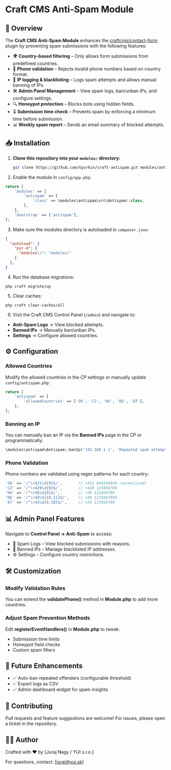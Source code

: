 # Craft CMS Anti-Spam Module

## 📌 Overview
The **Craft CMS Anti-Spam Module** enhances the [craftcms/contact-form](https://github.com/craftcms/contact-form) plugin by preventing spam submissions with the following features:

- 🌍 **Country-based filtering** – Only allows form submissions from predefined countries.
- 📵 **Phone validation** – Rejects invalid phone numbers based on country format.
- 🚫 **IP logging & blacklisting** – Logs spam attempts and allows manual banning of IPs.
- 🛠 **Admin Panel Management** – View spam logs, ban/unban IPs, and configure settings.
- 🔍 **Honeypot protection** – Blocks bots using hidden fields.
- ⏳ **Submission time check** – Prevents spam by enforcing a minimum time before submission.
- 📊 **Weekly spam report** – Sends an email summary of blocked attempts.

## 📥 Installation

1. **Clone this repository into your `modules/` directory:**
   ```bash
   git clone https://github.com/Gyurkin/craft-antispam.git modules/antispam
   ```
   
2. Enable the module in `config/app.php`:

```php
return [
    'modules' => [
        'antispam' => [
            'class' => \modules\antispam\src\Antispam::class,
        ],
    ],
    'bootstrap' => ['antispam'],
];
```

3. Make sure the modules directory is autoloaded in `composer.json`:

```json
{
  "autoload": {
    "psr-4": {
      "modules\\": "modules/"
    }
  },
}
```

4. Run the database migrations:

```shell
php craft migrate/up
```

5. Clear caches:

```shell
php craft clear-caches/all
```

6. Visit the Craft CMS Control Panel (`/admin`) and navigate to:

- **Anti-Spam Logs** → View blocked attempts.
- **Banned IPs** → Manually ban/unban IPs.
- **Settings** → Configure allowed countries.

## ⚙️ Configuration

### Allowed Countries

Modify the allowed countries in the CP settings or manually update `config/antispam.php`:

```php
return [
    'antispam' => [
        'allowedCountries' => ['SK', 'CZ', 'HU', 'DE', 'AT'],
    ],
];
```

### Banning an IP

You can manually ban an IP via the **Banned IPs** page in the CP or programmatically:

```php
\modules\antispam\Antispam::banIp('192.168.1.1', 'Repeated spam attempts');
```

### Phone Validation

Phone numbers are validated using regex patterns for each country:

```php
'SK' => '/^\+421\d{9}$/',       // +421 944345046 (normalized)
'CZ' => '/^\+420\d{9}$/',       // +420 123456789
'HU' => '/^\+36\d{9}$/',        // +36 123456789
'DE' => '/^\+49\d{10,11}$/',    // +49 1234567890
'AT' => '/^\+43\d{9,10}$/',     // +43 123456789
```

## 📊 Admin Panel Features

Navigate to **Control Panel → Anti-Spam** to access:

- 📜 Spam Logs – View blocked submissions with reasons.
- 🚫 Banned IPs – Manage blacklisted IP addresses.
- ⚙️ Settings – Configure country restrictions.

## 🛠 Customization

### Modify Validation Rules

You can extend the **validatePhone()** method in **Module.php** to add more countries.

### Adjust Spam Prevention Methods

Edit **registerEventHandlers()** in **Module.php** to tweak:

- Submission time limits
- Honeypot field checks
- Custom spam filters

## 🚀 Future Enhancements

- ✅ Auto-ban repeated offenders (configurable threshold)
- ✅ Export logs as CSV
- ✅ Admin dashboard widget for spam insights

## 🤝 Contributing

Pull requests and feature suggestions are welcome!
For issues, please open a ticket in the repository.

## 👨‍💻 Author

Crafted with ❤️ by [Juraj Nagy / YUI s.r.o.]

For questions, contact: [juraj@yui.sk]